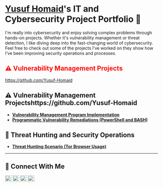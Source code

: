 # <a href="https://www.linkedin.com/in/yusuf-homaid/">Yusuf Homaid</a>'s IT and Cybersecurity Project Portfolio 🔐

I'm really into cybersecurity and enjoy solving complex problems through hands-on projects. Whether it's vulnerability management or threat detection, I like diving deep into the fast-changing world of cybersecurity. Feel free to check out some of the projects I’ve worked on they show how I’ve been improving security operations and processes.

<h2 style="color:red;">⚠️ Vulnerability Management Projects</h2>
<p><a href="https://github.com/Yusuf-Homaid">https://github.com/Yusuf-Homaid</a></p>

## ⚠️ Vulnerability Management Projectshttps://github.com/Yusuf-Homaid

- **[Vulnerability Management Program Implementation](https://github.com/Yusuf-Homaid/vulnerability-management-program)**
- **[Programmatic Vulnerability Remediations (PowerShell and BASH)](https://github.com/Yusuf-Homaid/programmatic-vulnerability-remediations)**

## 🚨 Threat Hunting and Security Operations

- **[Threat Hunting Scenario (Tor Browser Usage)](https://github.com/Yusuf-Homaid/threat-hunting-scenario-tor)**

<hr/>

## 🤳 Connect With Me

[<img align="left" alt="___________ | YouTube" width="22px" src="https://cdn.jsdelivr.net/npm/simple-icons@v3/icons/youtube.svg" />][youtube]
[<img align="left" alt="___________ | Twitter" width="22px" src="https://cdn.jsdelivr.net/npm/simple-icons@v3/icons/twitter.svg" />][twitter]
[<img align="left" alt="___________ | LinkedIn" width="22px" src="https://cdn.jsdelivr.net/npm/simple-icons@v3/icons/linkedin.svg" />][linkedin]
[<img align="left" alt="___________ | Instagram" width="22px" src="https://cdn.jsdelivr.net/npm/simple-icons@v3/icons/instagram.svg" />][instagram]

[twitter]: https://twitter.com/___________
[youtube]: https://www.youtube.com/c/___________
[instagram]: https://www.instagram.com/___________
[linkedin]: https://linkedin.com/in/___________

<!--
<img width="35" alt="image" src="https://github.com/user-attachments/assets/2f41c7cd-5ea8-4475-b451-a37161b6c3fb"> 
<img width="35" alt="image" src="https://github.com/user-attachments/assets/77649969-9910-4994-8b96-74a116cfb2a8">
-->

